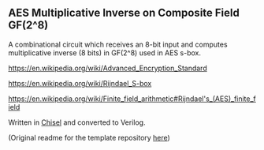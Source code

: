 ## AES Multiplicative Inverse on Composite Field GF(2^8)

A combinational circuit which receives an 8-bit input and computes multiplicative inverse (8 bits) in GF(2^8) used in AES s-box.

https://en.wikipedia.org/wiki/Advanced_Encryption_Standard

https://en.wikipedia.org/wiki/Rijndael_S-box

https://en.wikipedia.org/wiki/Finite_field_arithmetic#Rijndael's_(AES)_finite_field


Written in [Chisel](https://www.chisel-lang.org/) and converted to Verilog.


(Original readme for the template repository [here](https://github.com/mattvenn/wokwi-verilog-gds-test/blob/main/README.md))



